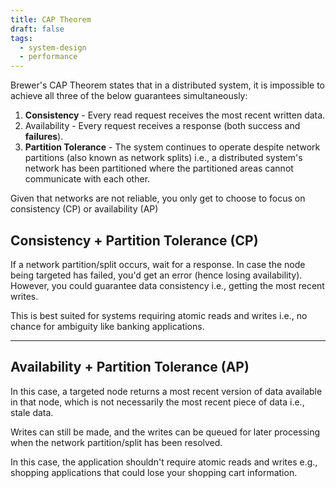 ```yaml
---
title: CAP Theorem
draft: false
tags:
  - system-design
  - performance
---
```

Brewer's CAP Theorem states that in a distributed system, it is impossible to achieve all three of the below guarantees simultaneously:

1. **Consistency** - Every read request receives the most recent written data.
2. Availability - Every request receives a response (both success and **failures**).
3. **Partition Tolerance** - The system continues to operate despite network partitions (also known as network splits) i.e., a distributed system's network has been partitioned where the partitioned areas cannot communicate with each other.

Given that networks are not reliable, you only get to choose to focus on consistency (CP) or availability (AP)

## Consistency + Partition Tolerance (CP)

If a network partition/split occurs, wait for a response. In case the node being targeted has failed, you'd get an error (hence losing availability). However, you could guarantee data consistency i.e., getting the most recent writes.

This is best suited for systems requiring atomic reads and writes i.e., no chance for ambiguity like banking applications.

---

## Availability + Partition Tolerance (AP)

In this case, a targeted node returns a most recent version of data available in that node, which is not necessarily the most recent piece of data i.e., stale data.

Writes can still be made, and the writes can be queued for later processing when the network partition/split has been resolved. 

In this case, the application shouldn't require atomic reads and writes e.g., shopping applications that could lose your shopping cart information.